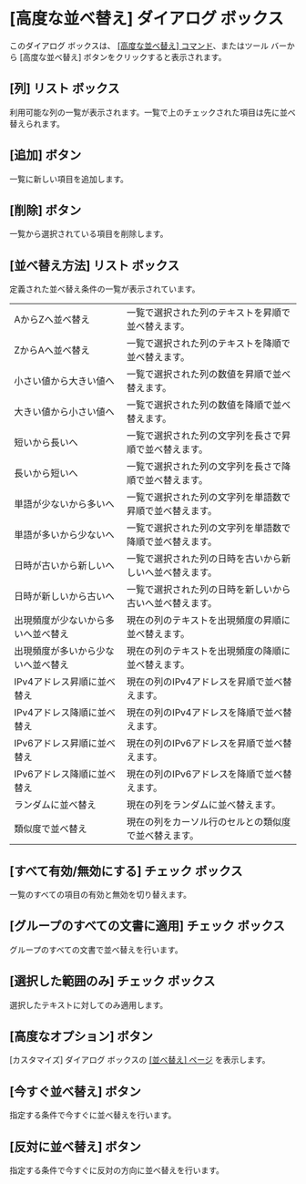 # \[高度な並べ替え\] ダイアログ ボックス

このダイアログ ボックスは、 [\[高度な並べ替え\] コマンド](../../cmd/sort/sort_multi)、またはツール バーから \[高度な並べ替え\] ボタンをクリックすると表示されます。

## \[列\] リスト ボックス

利用可能な列の一覧が表示されます。一覧で上のチェックされた項目は先に並べ替えられます。

## \[追加\] ボタン

一覧に新しい項目を追加します。

## \[削除\] ボタン

一覧から選択されている項目を削除します。

## \[並べ替え方法\] リスト ボックス

定義された並べ替え条件の一覧が表示されています。

|     |     |
| --- | --- |
| AからZへ並べ替え | 一覧で選択された列のテキストを昇順で並べ替えます。 |
| ZからAへ並べ替え | 一覧で選択された列のテキストを降順で並べ替えます。 |
| 小さい値から大きい値へ | 一覧で選択された列の数値を昇順で並べ替えます。 |
| 大きい値から小さい値へ | 一覧で選択された列の数値を降順で並べ替えます。 |
| 短いから長いへ | 一覧で選択された列の文字列を長さで昇順で並べ替えます。 |
| 長いから短いへ | 一覧で選択された列の文字列を長さで降順で並べ替えます。 |
| 単語が少ないから多いへ | 一覧で選択された列の文字列を単語数で昇順で並べ替えます。 |
| 単語が多いから少ないへ | 一覧で選択された列の文字列を単語数で降順で並べ替えます。 |
| 日時が古いから新しいへ | 一覧で選択された列の日時を古いから新しいへ並べ替えます。 |
| 日時が新しいから古いへ | 一覧で選択された列の日時を新しいから古いへ並べ替えます。 |
| 出現頻度が少ないから多いへ並べ替え | 現在の列のテキストを出現頻度の昇順に並べ替えます。 |
| 出現頻度が多いから少ないへ並べ替え | 現在の列のテキストを出現頻度の降順に並べ替えます。 |
| IPv4アドレス昇順に並べ替え | 現在の列のIPv4アドレスを昇順で並べ替えます。 |
| IPv4アドレス降順に並べ替え | 現在の列のIPv4アドレスを降順で並べ替えます。 |
| IPv6アドレス昇順に並べ替え | 現在の列のIPv6アドレスを昇順で並べ替えます。 |
| IPv6アドレス降順に並べ替え | 現在の列のIPv6アドレスを降順で並べ替えます。 |
| ランダムに並べ替え | 現在の列をランダムに並べ替えます。 |
| 類似度で並べ替え | 現在の列をカーソル行のセルとの類似度で並べ替えます。 |

## \[すべて有効/無効にする\] チェック ボックス

一覧のすべての項目の有効と無効を切り替えます。

## \[グループのすべての文書に適用\] チェック ボックス

グループのすべての文書で並べ替えを行います。

## \[選択した範囲のみ\] チェック ボックス

選択したテキストに対してのみ適用します。

## \[高度なオプション\] ボタン

\[カスタマイズ\] ダイアログ ボックスの [\[並べ替え\] ページ](../customize/sort/index) を表示します。

## \[今すぐ並べ替え\] ボタン

指定する条件で今すぐに並べ替えを行います。

## \[反対に並べ替え\] ボタン

指定する条件で今すぐに反対の方向に並べ替えを行います。

